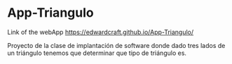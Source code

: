 # App-Triangulo
Link of the webApp https://edwardcraft.github.io/App-Triangulo/ 

Proyecto de la clase de implantación de software 
donde dado tres lados de  un triángulo tenemos que determinar 
que tipo de triángulo es.

